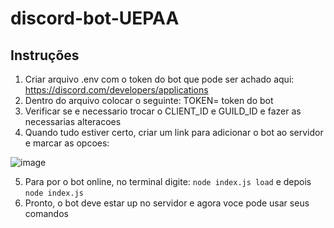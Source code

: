 # discord-bot-UEPAA

## Instruções

1. Criar arquivo .env com o token do bot que pode ser achado aqui: https://discord.com/developers/applications
2. Dentro do arquivo colocar o seguinte: TOKEN= token do bot
3. Verificar se e necessario trocar o CLIENT_ID e GUILD_ID e fazer as necessarias alteracoes
4. Quando tudo estiver certo, criar um link para adicionar o bot ao servidor e marcar as opcoes:

![image](https://user-images.githubusercontent.com/61711023/177199918-d45f8fb0-04a4-4b53-8a65-9ee63bd8b675.png)

5. Para por o bot online, no terminal digite: ```node index.js load``` e depois ```node index.js```
6. Pronto, o bot deve estar up no servidor e agora voce pode usar seus comandos
